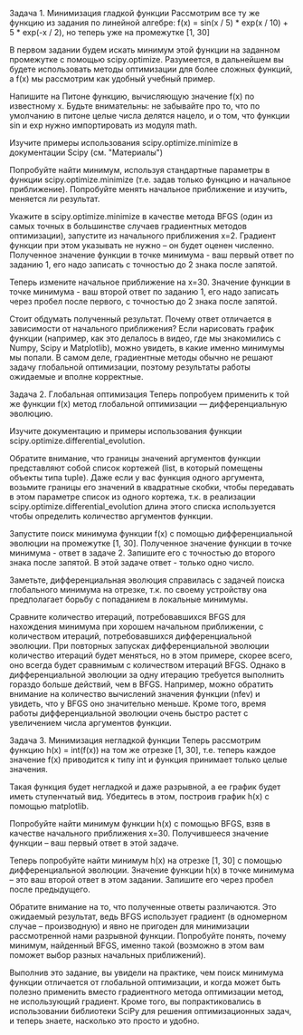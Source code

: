 Задача 1. Минимизация гладкой функции
Рассмотрим все ту же функцию из задания по линейной алгебре: f(x) = sin(x / 5) * exp(x / 10) + 5 * exp(-x / 2), но теперь уже на промежутке [1, 30]

В первом задании будем искать минимум этой функции на заданном промежутке с помощью scipy.optimize. Разумеется, в дальнейшем вы будете использовать методы оптимизации для более сложных функций, а f(x) мы рассмотрим как удобный учебный пример.

Напишите на Питоне функцию, вычисляющую значение f(x) по известному x. Будьте внимательны: не забывайте про то, что по умолчанию в питоне целые числа делятся нацело, и о том, что функции sin и exp нужно импортировать из модуля math.

Изучите примеры использования  scipy.optimize.minimize в документации Scipy (см. "Материалы")

Попробуйте найти минимум, используя стандартные параметры в функции  scipy.optimize.minimize (т.е. задав только функцию и начальное приближение). Попробуйте менять начальное приближение и изучить, меняется ли результат. 

Укажите в scipy.optimize.minimize в качестве метода BFGS (один из самых точных в большинстве случаев градиентных методов оптимизации), запустите из начального приближения x=2. Градиент функции при этом указывать не нужно – он будет оценен численно. Полученное значение функции в точке минимума - ваш первый ответ по заданию 1, его надо записать с точностью до 2 знака после запятой.

Теперь измените начальное приближение на x=30. Значение функции в точке минимума - ваш второй ответ по заданию 1, его надо записать через пробел после первого, с точностью до 2 знака после запятой.

Стоит обдумать полученный результат. Почему ответ отличается в зависимости от начального приближения? Если нарисовать график функции (например, как это делалось в видео, где мы знакомились с Numpy, Scipy и Matplotlib), можно увидеть, в какие именно минимумы мы попали. В самом деле, градиентные методы обычно не решают задачу глобальной оптимизации, поэтому результаты работы ожидаемые и вполне корректные.

Задача 2. Глобальная оптимизация
Теперь попробуем применить к той же функции f(x) метод глобальной оптимизации — дифференциальную эволюцию.

Изучите документацию и примеры использования функции scipy.optimize.differential_evolution.

Обратите внимание, что границы значений аргументов функции представляют собой список кортежей (list, в который помещены объекты типа tuple). Даже если у вас функция одного аргумента, возьмите границы его значений в квадратные скобки, чтобы передавать в этом параметре список из одного кортежа, т.к. в реализации scipy.optimize.differential_evolution длина этого списка используется чтобы определить количество аргументов функции.

Запустите поиск минимума функции f(x) с помощью дифференциальной эволюции на промежутке [1, 30]. Полученное значение функции в точке минимума - ответ в задаче 2. Запишите его с точностью до второго знака после запятой. В этой задаче ответ - только одно число.

Заметьте, дифференциальная эволюция справилась с задачей поиска глобального минимума на отрезке, т.к. по своему устройству она предполагает борьбу с попаданием в локальные минимумы.

Сравните количество итераций, потребовавшихся BFGS для нахождения минимума при хорошем начальном приближении, с количеством итераций, потребовавшихся дифференциальной эволюции. При повторных запусках дифференциальной эволюции количество итераций будет меняться, но в этом примере, скорее всего, оно всегда будет сравнимым с количеством итераций BFGS. Однако в дифференциальной эволюции за одну итерацию требуется выполнить гораздо больше действий, чем в BFGS. Например, можно обратить внимание на количество вычислений значения функции (nfev) и увидеть, что у BFGS оно значительно меньше. Кроме того, время работы дифференциальной эволюции очень быстро растет с увеличением числа аргументов функции.

Задача 3. Минимизация негладкой функции
Теперь рассмотрим функцию h(x) = int(f(x)) на том же отрезке [1, 30], т.е. теперь каждое значение f(x) приводится к типу int и функция принимает только целые значения.

Такая функция будет негладкой и даже разрывной, а ее график будет иметь ступенчатый вид. Убедитесь в этом, построив график h(x) с помощью matplotlib.

Попробуйте найти минимум функции h(x) с помощью BFGS, взяв в качестве начального приближения x=30. Получившееся значение функции – ваш первый ответ в этой задаче.

Теперь попробуйте найти минимум h(x) на отрезке [1, 30] с помощью дифференциальной эволюции. Значение функции h(x) в точке минимума – это ваш второй ответ в этом задании. Запишите его через пробел после предыдущего.

Обратите внимание на то, что полученные ответы различаются. Это ожидаемый результат, ведь BFGS использует градиент (в одномерном случае – производную) и явно не пригоден для минимизации рассмотренной нами разрывной функции. Попробуйте понять, почему минимум, найденный BFGS, именно такой (возможно в этом вам поможет выбор разных начальных приближений).

Выполнив это задание, вы увидели на практике, чем поиск минимума функции отличается от глобальной оптимизации, и когда может быть полезно применить вместо градиентного метода оптимизации метод, не использующий градиент. Кроме того, вы попрактиковались в использовании библиотеки SciPy для решения оптимизационных задач, и теперь знаете, насколько это просто и удобно.
